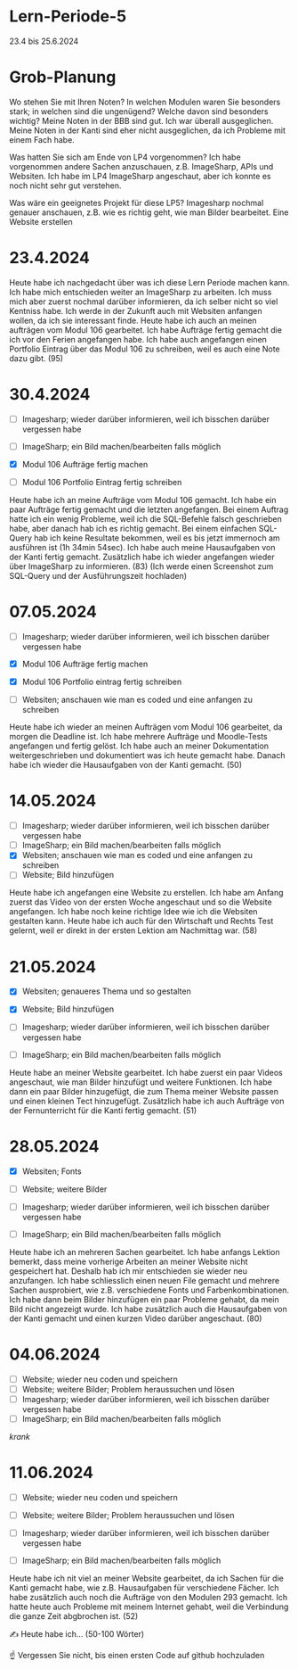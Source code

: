 # Lern-Periode-5
23.4 bis 25.6.2024

# Grob-Planung
Wo stehen Sie mit Ihren Noten? In welchen Modulen waren Sie besonders stark; in welchen sind die ungenügend? Welche davon sind besonders wichtig?
Meine Noten in der BBB sind gut. Ich war überall ausgeglichen. Meine Noten in der Kanti sind eher nicht ausgeglichen, da ich Probleme mit einem Fach habe.

Was hatten Sie sich am Ende von LP4 vorgenommen? 
Ich habe vorgenommen andere Sachen anzuschauen, z.B. ImageSharp, APIs und Websiten. Ich habe im LP4 ImageSharp angeschaut, aber ich konnte es noch nicht sehr gut verstehen. 

Was wäre ein geeignetes Projekt für diese LP5?
Imagesharp nochmal genauer anschauen, z.B. wie es richtig geht, wie man Bilder bearbeitet. 
Eine Website erstellen



# 23.4.2024

Heute habe ich nachgedacht über was ich diese Lern Periode machen kann. Ich habe mich entschieden weiter an ImageSharp zu arbeiten. Ich muss mich aber zuerst nochmal darüber informieren, da ich selber nicht so viel Kentniss habe. Ich werde in der Zukunft auch mit Websiten anfangen wollen, da ich sie interessant finde. Heute habe ich auch an meinen aufträgen vom Modul 106 gearbeitet. Ich habe Aufträge fertig gemacht die ich vor den Ferien angefangen habe. Ich habe auch angefangen einen Portfolio Eintrag über das Modul 106 zu schreiben, weil es auch eine Note dazu gibt. (95)



# 30.4.2024

- [ ] Imagesharp; wieder darüber informieren, weil ich bisschen darüber vergessen habe
- [ ] ImageSharp; ein Bild machen/bearbeiten falls möglich
- [x] Modul 106 Aufträge fertig machen
- [ ] Modul 106 Portfolio Eintrag fertig schreiben


Heute habe ich an meine Aufträge vom Modul 106 gemacht. Ich habe ein paar Aufträge fertig gemacht und die letzten angefangen. Bei einem Auftrag hatte ich ein wenig Probleme, weil ich die SQL-Befehle falsch geschrieben habe, aber danach hab ich es richtig gemacht. Bei einem einfachen SQL-Query hab ich keine Resultate bekommen, weil es bis jetzt immernoch am ausführen ist (1h 34min 54sec). Ich habe auch meine Hausaufgaben von der Kanti fertig gemacht. Zusätzlich habe ich wieder angefangen wieder über ImageSharp zu informieren.  (83)
(Ich werde einen Screenshot zum SQL-Query und der Ausführungszeit hochladen)


# 07.05.2024

- [ ] Imagesharp; wieder darüber informieren, weil ich bisschen darüber vergessen habe
- [x] Modul 106 Aufträge fertig machen
- [x] Modul 106 Portfolio eintrag fertig schreiben
- [ ] Websiten; anschauen wie man es coded und eine anfangen zu schreiben


Heute habe ich wieder an meinen Aufträgen vom Modul 106 gearbeitet, da morgen die Deadline ist. Ich habe mehrere Aufträge und Moodle-Tests angefangen und fertig gelöst. Ich habe auch an meiner Dokumentation weitergeschrieben und dokumentiert was ich heute gemacht habe. Danach habe ich wieder die Hausaufgaben von der Kanti gemacht. (50)


# 14.05.2024

- [ ] Imagesharp; wieder darüber informieren, weil ich bisschen darüber vergessen habe
- [ ] ImageSharp; ein Bild machen/bearbeiten falls möglich
- [x] Websiten; anschauen wie man es coded und eine anfangen zu schreiben
- [ ] Website; Bild hinzufügen

Heute habe ich angefangen eine Website zu erstellen. Ich habe am Anfang zuerst das Video von der ersten Woche angeschaut und so die Website angefangen. Ich habe noch keine richtige Idee wie ich die Websiten gestalten kann. Heute habe ich auch für den Wirtschaft und Rechts Test gelernt, weil er direkt in der ersten Lektion am Nachmittag war. (58)


# 21.05.2024

- [x] Websiten; genaueres Thema und so gestalten
- [x] Website; Bild hinzufügen
- [ ] Imagesharp; wieder darüber informieren, weil ich bisschen darüber vergessen habe
- [ ] ImageSharp; ein Bild machen/bearbeiten falls möglich


Heute habe an meiner Website gearbeitet. Ich habe zuerst ein paar Videos angeschaut, wie man Bilder hinzufügt und weitere Funktionen. Ich habe dann ein paar Bilder hinzugefügt, die zum Thema meiner Website passen und einen kleinen Tect hinzugefügt. Zusätzlich habe ich auch Aufträge von der Fernunterricht für die Kanti fertig gemacht. (51)


# 28.05.2024

- [x] Websiten; Fonts 
- [ ] Website; weitere Bilder 
- [ ] Imagesharp; wieder darüber informieren, weil ich bisschen darüber vergessen habe
- [ ] ImageSharp; ein Bild machen/bearbeiten falls möglich


Heute habe ich an mehreren Sachen gearbeitet. Ich habe anfangs Lektion bemerkt, dass meine vorherige Arbeiten an meiner Website nicht gespeichert hat. Deshalb hab ich mir entschieden sie wieder neu anzufangen.  Ich habe schliesslich einen neuen File gemacht und mehrere Sachen ausprobiert, wie z.B. verschiedene Fonts und Farbenkombinationen. Ich habe dann beim Bilder hinzufügen ein paar Probleme gehabt, da mein Bild nicht angezeigt wurde. Ich habe zusätzlich auch die Hausaufgaben von der Kanti gemacht und einen kurzen Video darüber angeschaut. (80)


# 04.06.2024

- [ ] Website; wieder neu coden und speichern
- [ ] Website; weitere Bilder; Problem heraussuchen und lösen 
- [ ] Imagesharp; wieder darüber informieren, weil ich bisschen darüber vergessen habe
- [ ] ImageSharp; ein Bild machen/bearbeiten falls möglich

*krank*


# 11.06.2024

- [ ] Website; wieder neu coden und speichern
- [ ] Website; weitere Bilder; Problem heraussuchen und lösen 
- [ ] Imagesharp; wieder darüber informieren, weil ich bisschen darüber vergessen habe
- [ ] ImageSharp; ein Bild machen/bearbeiten falls möglich


Heute habe ich nit viel an meiner Website gearbeitet, da ich Sachen für die Kanti gemacht habe, wie z.B. Hausaufgaben für verschiedene Fächer. Ich habe zusätzlich auch noch die Aufträge von den Modulen 293 gemacht. Ich hatte heute auch Probleme mit meinem Internet gehabt, weil die Verbindung die ganze Zeit abgbrochen ist. (52)



✍️ Heute habe ich... (50-100 Wörter)

☝️ Vergessen Sie nicht, bis einen ersten Code auf github hochzuladen
